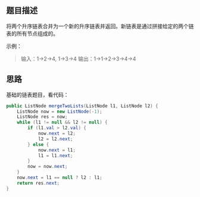 ## 题目描述

将两个升序链表合并为一个新的升序链表并返回。新链表是通过拼接给定的两个链表的所有节点组成的。 

示例：

> 输入：1->2->4,   1->3->4
> 输出：1->1->2->3->4->4

## 思路

基础的链表题目，看代码：

```java
public ListNode mergeTwoLists(ListNode l1, ListNode l2) {
    ListNode now = new ListNode(-1);
    ListNode res = now;
    while (l1 != null && l2 != null) {
        if (l1.val > l2.val) {
            now.next = l2;
            l2 = l2.next;
        } else {
            now.next = l1;
            l1 = l1.next;
        }
        now = now.next;
    }
    now.next = l1 == null ? l2 : l1;
    return res.next;
}
```